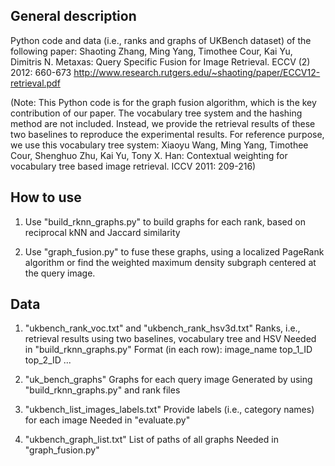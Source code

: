 ## General description

Python code and data (i.e., ranks and graphs of UKBench dataset) of the following paper:
Shaoting Zhang, Ming Yang, Timothee Cour, Kai Yu, Dimitris N. Metaxas: Query Specific Fusion for Image Retrieval. ECCV (2) 2012: 660-673
http://www.research.rutgers.edu/~shaoting/paper/ECCV12-retrieval.pdf

(Note: This Python code is for the graph fusion algorithm, which is the key contribution of our paper.
The vocabulary tree system and the hashing method are not included.
Instead, we provide the retrieval results of these two baselines to reproduce the experimental results.
For reference purpose, we use this vocabulary tree system:
Xiaoyu Wang, Ming Yang, Timothee Cour, Shenghuo Zhu, Kai Yu, Tony X. Han: Contextual weighting for vocabulary tree based image retrieval. ICCV 2011: 209-216)

## How to use  

1. Use "build_rknn_graphs.py" to build graphs for each rank, based on reciprocal kNN and Jaccard similarity

2. Use "graph_fusion.py" to fuse these graphs, using a localized PageRank algorithm or find the weighted maximum density subgraph centered at the query image.

## Data

1. "ukbench_rank_voc.txt" and "ukbench_rank_hsv3d.txt"
Ranks, i.e., retrieval results using two baselines, vocabulary tree and HSV
Needed in "build_rknn_graphs.py"
Format (in each row):
image_name top_1_ID top_2_ID ...

2. "uk_bench_graphs"
Graphs for each query image
Generated by using "build_rknn_graphs.py" and rank files

3. "ukbench_list_images_labels.txt"
Provide labels (i.e., category names) for each image
Needed in "evaluate.py"

4. "ukbench_graph_list.txt"
List of paths of all graphs
Needed in "graph_fusion.py"
